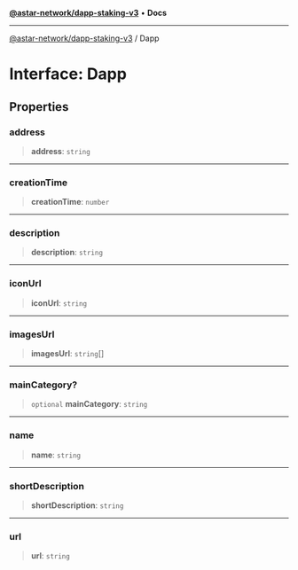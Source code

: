 [**@astar-network/dapp-staking-v3**](../README.md) • **Docs**

***

[@astar-network/dapp-staking-v3](../globals.md) / Dapp

# Interface: Dapp

## Properties

### address

> **address**: `string`

***

### creationTime

> **creationTime**: `number`

***

### description

> **description**: `string`

***

### iconUrl

> **iconUrl**: `string`

***

### imagesUrl

> **imagesUrl**: `string`[]

***

### mainCategory?

> `optional` **mainCategory**: `string`

***

### name

> **name**: `string`

***

### shortDescription

> **shortDescription**: `string`

***

### url

> **url**: `string`
